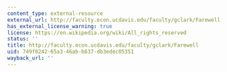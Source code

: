 ```yaml
---
content_type: external-resource
external_url: http://faculty.econ.ucdavis.edu/faculty/gclark/Farewell
has_external_license_warning: true
license: https://en.wikipedia.org/wiki/All_rights_reserved
status: ''
title: http://faculty.econ.ucdavis.edu/faculty/gclark/Farewell
uid: 749f0242-65a3-46ab-b637-db3edec05351
wayback_url: ''
---
```

